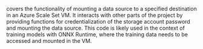 covers the functionality of mounting a data source to a specified destination in an Azure Scale Set VM. It interacts with other parts of the project by providing functions for credentialization of the storage account password and mounting the data source. This code is likely used in the context of training models with ONNX Runtime, where the training data needs to be accessed and mounted in the VM.
